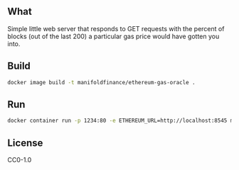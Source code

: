 ## What
Simple little web server that responds to GET requests with the percent of blocks (out of the last 200) a particular gas price would have gotten you into.

## Build
```bash
docker image build -t manifoldfinance/ethereum-gas-oracle .
```

## Run
```bash
docker container run -p 1234:80 -e ETHEREUM_URL=http://localhost:8545 manifoldfinance/ethereum-gas-oracle
```

## License 

CC0-1.0
